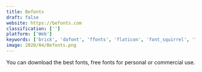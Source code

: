```yaml
---
title: Befonts
draft: false 
website: https://befonts.com
classification: ['']
platform: ['Web']
keywords: ['brick', 'dafont', 'ffonts', 'flaticon', 'font_squirrel', 'fontjoy', 'fonts4free', 'fontspace', 'fontsrepo', 'fontstore', 'getfonts', 'open_font_library', 'typecatcher', 'unique']
image: 2020/04/Befonts.png
---
```

You can download the best fonts, free fonts for personal or commercial use.